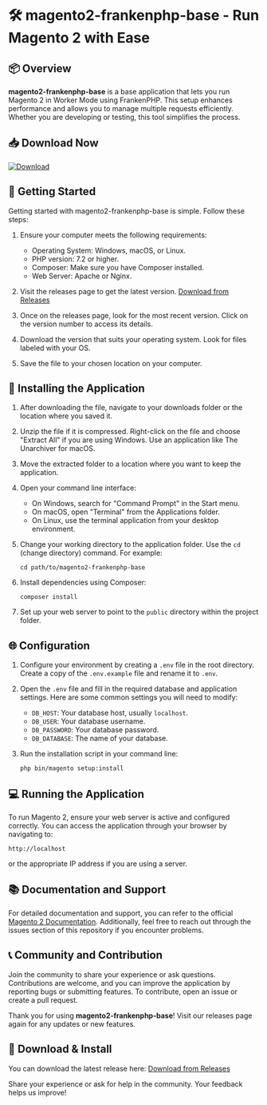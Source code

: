 # 🛠️ magento2-frankenphp-base - Run Magento 2 with Ease

## 📦 Overview

**magento2-frankenphp-base** is a base application that lets you run Magento 2 in Worker Mode using FrankenPHP. This setup enhances performance and allows you to manage multiple requests efficiently. Whether you are developing or testing, this tool simplifies the process.

## 📥 Download Now

[![Download](https://img.shields.io/badge/Download%20Now-blue?style=for-the-badge)](https://github.com/vonwebs/magento2-frankenphp-base/releases)

## 🚀 Getting Started

Getting started with magento2-frankenphp-base is simple. Follow these steps:

1. Ensure your computer meets the following requirements:
   - Operating System: Windows, macOS, or Linux.
   - PHP version: 7.2 or higher.
   - Composer: Make sure you have Composer installed.
   - Web Server: Apache or Nginx.

2. Visit the releases page to get the latest version.
   [Download from Releases](https://github.com/vonwebs/magento2-frankenphp-base/releases)

3. Once on the releases page, look for the most recent version. Click on the version number to access its details.

4. Download the version that suits your operating system. Look for files labeled with your OS. 

5. Save the file to your chosen location on your computer.

## 🔧 Installing the Application

1. After downloading the file, navigate to your downloads folder or the location where you saved it.

2. Unzip the file if it is compressed. Right-click on the file and choose "Extract All" if you are using Windows. Use an application like The Unarchiver for macOS.

3. Move the extracted folder to a location where you want to keep the application. 

4. Open your command line interface:
   - On Windows, search for "Command Prompt" in the Start menu.
   - On macOS, open "Terminal" from the Applications folder.
   - On Linux, use the terminal application from your desktop environment.

5. Change your working directory to the application folder. Use the `cd` (change directory) command. For example:
   ```
   cd path/to/magento2-frankenphp-base
   ```

6. Install dependencies using Composer:
   ```
   composer install
   ```
   
7. Set up your web server to point to the `public` directory within the project folder.

## 🌐 Configuration

1. Configure your environment by creating a `.env` file in the root directory. Create a copy of the `.env.example` file and rename it to `.env`.

2. Open the `.env` file and fill in the required database and application settings. Here are some common settings you will need to modify:
   - `DB_HOST`: Your database host, usually `localhost`.
   - `DB_USER`: Your database username.
   - `DB_PASSWORD`: Your database password.
   - `DB_DATABASE`: The name of your database.

3. Run the installation script in your command line:
   ```
   php bin/magento setup:install
   ```

## 💻 Running the Application

To run Magento 2, ensure your web server is active and configured correctly. You can access the application through your browser by navigating to:
```
http://localhost
```
or the appropriate IP address if you are using a server. 

## 📚 Documentation and Support

For detailed documentation and support, you can refer to the official [Magento 2 Documentation](https://devdocs.magento.com/). Additionally, feel free to reach out through the issues section of this repository if you encounter problems.

## 📞 Community and Contribution

Join the community to share your experience or ask questions. Contributions are welcome, and you can improve the application by reporting bugs or submitting features. To contribute, open an issue or create a pull request.

Thank you for using **magento2-frankenphp-base**! Visit our releases page again for any updates or new features.

## 🔗 Download & Install

You can download the latest release here:
[Download from Releases](https://github.com/vonwebs/magento2-frankenphp-base/releases)

Share your experience or ask for help in the community. Your feedback helps us improve!